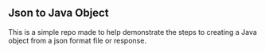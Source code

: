 ## Json to Java Object

This is a simple repo made to help demonstrate the steps to creating a Java object from a json format file or
response.